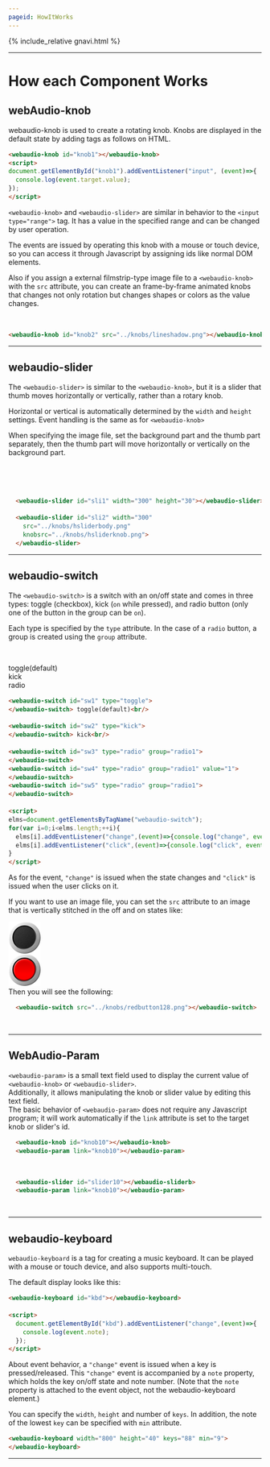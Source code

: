 ```yaml
---
pageid: HowItWorks
---
```


<link rel="stylesheet" href="./docstyle.css">

<script>
  WebAudioControlsOptions={

  };
</script>

<script src="../webaudio-controls.js"></script>

{% include_relative gnavi.html %}

---

# How each Component Works

## webAudio-knob

webaudio-knob is used to create a rotating knob.
Knobs are displayed in the default state by adding tags as follows on HTML.  

<webaudio-knob id="knob1"></webaudio-knob>
<script>
document.getElementById("knob1").addEventListener("input", (event)=>{
  console.log(event.target.value);
});
</script>


```html
<webaudio-knob id="knob1"></webaudio-knob>
<script>
document.getElementById("knob1").addEventListener("input", (event)=>{
  console.log(event.target.value);
});
</script>
```


`<webaudio-knob>` and `<webaudio-slider>` are similar in behavior to the `<input type="range">` tag. It has a value in the specified range and can be changed by user operation.

The events are issued by operating this knob with a mouse or touch device, so you can access it through Javascript by assigning ids like normal DOM elements.

Also if you assign a external filmstrip-type image file to a `<webaudio-knob>` with the `src` attribute, you can create an frame-by-frame animated knobs that changes not only rotation but changes shapes or colors as the value changes.

<br/>
<webaudio-knob id="knob2" src="../knobs/lineshadow.png"></webaudio-knob>

```html
<webaudio-knob id="knob2" src="../knobs/lineshadow.png"></webaudio-knob>
```

---

## webaudio-slider

The `<webaudio-slider>` is similar to the `<webaudio-knob>`, but it is a slider that thumb moves horizontally or vertically, rather than a rotary knob.

Horizontal or vertical is automatically determined by the `width` and `height` settings. Event handling is the same as for `<webaudio-knob>`

When specifying the image file, set the background part and the thumb part separately, then the thumb part will move horizontally or vertically on the background part.

<webaudio-slider id="sli1" width="300" height="30"></webaudio-slider><br/><br/>
<webaudio-slider id="sli2" width="300" src="../knobs/hsliderbody.png" knobsrc="../knobs/hsliderknob.png"></webaudio-slider><br/>

```html
  <webaudio-slider id="sli1" width="300" height="30"></webaudio-slider>

  <webaudio-slider id="sli2" width="300" 
    src="../knobs/hsliderbody.png" 
    knobsrc="../knobs/hsliderknob.png">
  </webaudio-slider>
```

---

## webaudio-switch

The `<webaudio-switch>` is a switch with an on/off state and comes in three types: toggle (checkbox), kick (`on` while pressed), and radio button (only one of the button in the group can be `on`).  

Each type is specified by the `type` attribute. In the case of a `radio` button, a group is created using the `group` attribute.  

<br/>

<webaudio-switch id="sw1" type="toggle"></webaudio-switch> toggle(default)<br/>
<webaudio-switch id="sw2" type="kick"></webaudio-switch> kick<br/>
<webaudio-switch id="sw3" type="radio" group="radio1"></webaudio-switch>
<webaudio-switch id="sw4" type="radio" group="radio1" value="1"></webaudio-switch>
<webaudio-switch id="sw5" type="radio" group="radio1"></webaudio-switch> radio<br/>

<script>
elms=document.getElementsByTagName("webaudio-switch");
for(var i = 0; i < elms.length; ++i){
  elms[i].addEventListener("change", (event)=>{
    console.log("change", event.target.id, event.target.value)
  });
  elms[i].addEventListener("click", (event)=>{
    console.log("click", event.target.id, event.target.value)
  });
}
</script>

```html
<webaudio-switch id="sw1" type="toggle">
</webaudio-switch> toggle(default)<br/>

<webaudio-switch id="sw2" type="kick">
</webaudio-switch> kick<br/>

<webaudio-switch id="sw3" type="radio" group="radio1">
</webaudio-switch>
<webaudio-switch id="sw4" type="radio" group="radio1" value="1">
</webaudio-switch>
<webaudio-switch id="sw5" type="radio" group="radio1">
</webaudio-switch>

<script>
elms=document.getElementsByTagName("webaudio-switch");
for(var i=0;i<elms.length;++i){
  elms[i].addEventListener("change",(event)=>{console.log("change", event.target.id, event.target.value)});
  elms[i].addEventListener("click",(event)=>{console.log("click", event.target.id, event.target.value)});
}
</script>
```

As for the event, `"change"` is issued when the state changes and `"click"` is issued when the user clicks on it.  

If you want to use an image file, you can set the `src` attribute to an image that is vertically stitched in the off and on states like:  

<img src="../knobs/redbutton128.png" width="64"/>  

<br/>
Then you will see the following:<br/>

<webaudio-switch src="../knobs/redbutton128.png"></webaudio-switch>

```html
  <webaudio-switch src="../knobs/redbutton128.png"></webaudio-switch>
```
<br/>

---

## WebAudio-Param

`<webaudio-param>` is a small text field used to display the current value of `<webaudio-knob>` or `<webaudio-slider>`.  
Additionally, it allows manipulating the knob or slider value by editing this text field.
<br/>
The basic behavior of `<webaudio-param>` does not require any Javascript program; it will work automatically if the `link` attribute is set to the target knob or slider's id.
<br/>

<webaudio-knob id="knob10"></webaudio-knob>
<webaudio-param link="knob10"></webaudio-param>

```html
  <webaudio-knob id="knob10"></webaudio-knob>
  <webaudio-param link="knob10"></webaudio-param>
```

<br/>

<webaudio-slider id="slider10"></webaudio-slider>
<webaudio-param link="slider10"></webaudio-param>

```html
  <webaudio-slider id="slider10"></webaudio-sliderb>
  <webaudio-param link="knob10"></webaudio-param>
```

<br/>

---

## webaudio-keyboard

`webaudio-keyboard` is a tag for creating a music keyboard. It can be played with a mouse or touch device, and also supports multi-touch.

The default display looks like this:  

<webaudio-keyboard id="kbd"></webaudio-keyboard>
<script>
  document.getElementById("kbd").addEventListener("change",(event)=>{
    console.log(event.note);
  });
</script>

```html
<webaudio-keyboard id="kbd"></webaudio-keyboard>

<script>
  document.getElementById("kbd").addEventListener("change",(event)=>{
    console.log(event.note);
  });
</script>
```

About event behavior, a `"change"` event is issued when a key is pressed/released.
This `"change"` event is accompanied by a `note` property, which holds the key on/off state and note number. (Note that the `note` property is attached to the event object, not the webaudio-keyboard element.)  

You can specify the `width`, `height` and number of `keys`. In addition, the note of the lowest `key` can be specified with `min` attribute.  

<webaudio-keyboard width="600" height="40" keys="88" min="9">
</webaudio-keyboard>

```html
<webaudio-keyboard width="800" height="40" keys="88" min="9">
</webaudio-keyboard>
```

---
